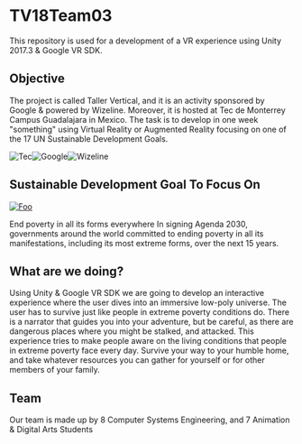 # TV18Team03
This repository is used for a development of a VR experience using Unity 2017.3 & Google VR SDK.

## Objective
The project is called Taller Vertical, and it is an activity sponsored by Google & powered by Wizeline. Moreover, it is hosted at Tec de Monterrey Campus Guadalajara in Mexico. The task is to develop in one week "something" using Virtual Reality or Augmented Reality focusing on one of the 17 UN Sustainable Development Goals.


![Tec](http://78.media.tumblr.com/avatar_96bcc4dafbf5_128.png "Tec de Monterrey")![Google](https://lh3.googleusercontent.com/kroer1kpwSe3j-lIfPnE7Q3MVaCoJVF8atjdh0VtGDWCz2ulLejVsDh2k6a6VUgpUFQ8qRMHMEX7bsr2jTrLXhZR_ETbqILDf-qfkk0=h128 "Google")![Wizeline](https://crunchbase-production-res.cloudinary.com/image/upload/c_lpad,h_256,w_256,f_auto,q_auto:eco/v1397755025/5669db125976663f9f81293fac2b0142.png "Wizeline")

## Sustainable Development Goal To Focus On

[![Foo](http://globaldaily.com/wp-content/themes/globaldaily/images/goals-1.gif "SDG #1 No Poverty")](https://sustainabledevelopment.un.org/sdg1)


End poverty in all its forms everywhere
In signing Agenda 2030, governments around the world committed to ending poverty in all its manifestations, including its most extreme forms, over the next 15 years.

## What are we doing?

Using Unity & Google VR SDK we are going to develop an interactive experience where the user dives into an immersive low-poly universe. The user has to survive just like people in extreme poverty conditions do. There is a narrator that guides you into your adventure, but be careful, as there are dangerous places where you might be stalked, and attacked. This experience tries to make people aware on the living conditions that people in extreme poverty face every day. Survive your way to your humble home, and take whatever resources you can gather for yourself or for other members of your family.

## Team
Our team is made up by 8 Computer Systems Engineering, and 7 Animation & Digital Arts Students